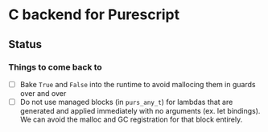 # C backend for Purescript

## Status

### Things to come back to

* [ ] Bake `True` and `False` into the runtime to avoid mallocing them in guards
  over and over
* [ ] Do not use managed blocks (in `purs_any_t`) for lambdas that are generated
  and applied immediately with no arguments (ex. let bindings). We can avoid the
  malloc and GC registration for that block entirely.
